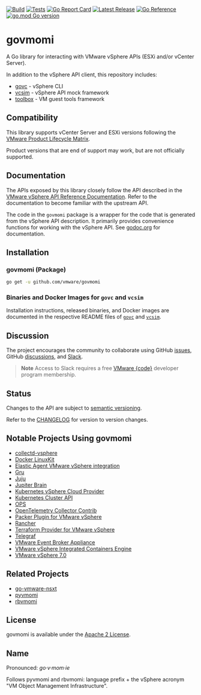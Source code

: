 <!-- markdownlint-disable first-line-h1 no-inline-html -->

[![Build](https://github.com/vmware/govmomi/actions/workflows/govmomi-build.yaml/badge.svg)][ci-build]
[![Tests](https://github.com/vmware/govmomi/actions/workflows/govmomi-go-tests.yaml/badge.svg)][ci-tests]
[![Go Report Card](https://goreportcard.com/badge/github.com/vmware/govmomi)][go-report-card]
[![Latest Release](https://img.shields.io/github/release/vmware/govmomi.svg?logo=github&style=flat-square)][latest-release]
[![Go Reference](https://pkg.go.dev/badge/github.com/vmware/govmomi.svg)][go-reference]
[![go.mod Go version](https://img.shields.io/github/go-mod/go-version/vmware/govmomi)][go-version]

# govmomi

A Go library for interacting with VMware vSphere APIs (ESXi and/or vCenter Server).

In addition to the vSphere API client, this repository includes:

* [govc][govc] - vSphere CLI
* [vcsim][vcsim] - vSphere API mock framework
* [toolbox][toolbox] - VM guest tools framework

## Compatibility

This library supports vCenter Server and ESXi versions following the [VMware Product Lifecycle Matrix][reference-lifecycle].

Product versions that are end of support may work, but are not officially supported.

## Documentation

The APIs exposed by this library closely follow the API described in the [VMware vSphere API Reference Documentation][reference-api]. Refer to the documentation to become familiar with the upstream API.

The code in the `govmomi` package is a wrapper for the code that is generated from the vSphere API description. It primarily provides convenience functions for working with the vSphere API. See [godoc.org][reference-godoc] for documentation.

## Installation

### govmomi (Package)

```bash
go get -u github.com/vmware/govmomi
```

### Binaries and Docker Images for `govc` and `vcsim`

Installation instructions, released binaries, and Docker images are documented in the respective README files of [`govc`][govc] and [`vcsim`][vcsim].

## Discussion

The project encourages the community to collaborate using GitHub [issues][govmomi-github-issues], GitHub [discussions][govmomi-github-discussions], and [Slack][slack-channel].

> **Note**
> Access to Slack requires a free [VMware {code}][slack-join] developer program membership.

## Status

Changes to the API are subject to [semantic versioning][reference-semver].

Refer to the [CHANGELOG][govmomi-changelog] for version to version changes.

## Notable Projects Using govmomi

* [collectd-vsphere][project-travisci-collectd-vsphere]
* [Docker LinuxKit][project-docker-linuxKit]
* [Elastic Agent VMware vSphere integration][project-elastic-agent]
* [Gru][project-gru]
* [Juju][project-juju]
* [Jupiter Brain][project-travisci-jupiter-brain]
* [Kubernetes vSphere Cloud Provider][project-k8s-cloud-provider]
* [Kubernetes Cluster API][project-k8s-cluster-api]
* [OPS][project-nanovms-ops]
* [OpenTelemetry Collector Contrib][opentelemetry-collector-contrib]
* [Packer Plugin for VMware vSphere][project-hashicorp-packer-plugin-vsphere]
* [Rancher][project-rancher]
* [Terraform Provider for VMware vSphere][project-hashicorp-terraform-provider-vsphere]
* [Telegraf][project-influxdata-telegraf]
* [VMware Event Broker Appliance][project-vmware-veba]
* [VMware vSphere Integrated Containers Engine][project-vmware-vic]
* [VMware vSphere 7.0][project-vmware-vsphere]

## Related Projects

* [go-vmware-nsxt][reference-go-vmware-nsxt]
* [pyvmomi][reference-pyvmomi]
* [rbvmomi][reference-rbvmomi]

## License

govmomi is available under the [Apache 2 License][govmomi-license].

## Name

Pronounced: _go·​v·​mom·​ie_

Follows pyvmomi and rbvmomi: language prefix + the vSphere acronym "VM Object Management Infrastructure".

[//]: Links

[ci-build]: https://github.com/vmware/govmomi/actions/workflows/govmomi-build.yaml
[ci-tests]: https://github.com/vmware/govmomi/actions/workflows/govmomi-go-tests.yaml
[latest-release]: https://github.com/vmware/govmomi/releases/latest
[govc]: govc/README.md
[govmomi-github-issues]: https://github.com/vmware/govmomi/issues
[govmomi-github-discussions]: https://github.com/vmware/govmomi/discussions
[govmomi-changelog]: CHANGELOG.md
[govmomi-license]: LICENSE.txt
[go-reference]: https://pkg.go.dev/github.com/vmware/govmomi
[go-report-card]: https://goreportcard.com/report/github.com/vmware/govmomi
[go-version]: https://github.com/vmware/govmomi
[opentelemetry-collector-contrib]: https://github.com/open-telemetry/opentelemetry-collector-contrib
[project-docker-linuxKit]: https://github.com/linuxkit/linuxkit/tree/master/src/cmd/linuxkit
[project-elastic-agent]: https://github.com/elastic/integrations/tree/main/packages/vsphere
[project-gru]: https://github.com/dnaeon/gru
[project-hashicorp-packer-plugin-vsphere]: https://github.com/hashicorp/packer-plugin-vsphere
[project-hashicorp-terraform-provider-vsphere]: https://github.com/hashicorp/terraform-provider-vsphere
[project-influxdata-telegraf]: https://github.com/influxdata/telegraf/tree/master/plugins/inputs/vsphere
[project-juju]: https://github.com/juju/juju
[project-k8s-cloud-provider]: https://github.com/kubernetes/cloud-provider-vsphere
[project-k8s-cluster-api]: https://github.com/kubernetes-sigs/cluster-api-provider-vsphere
[project-nanovms-ops]: https://github.com/nanovms/ops
[project-rancher]: https://github.com/rancher/rancher/blob/master/pkg/api/norman/customization/vsphere/listers.go
[project-travisci-collectd-vsphere]: https://github.com/travis-ci/collectd-vsphere
[project-travisci-jupiter-brain]: https://github.com/travis-ci/jupiter-brain
[project-vmware-veba]: https://github.com/vmware-samples/vcenter-event-broker-appliance/tree/development/vmware-event-router
[project-vmware-vic]: https://github.com/vmware/vic
[project-vmware-vsphere]: https://docs.vmware.com/en/VMware-vSphere/7.0/rn/vsphere-esxi-vcenter-server-7-vsphere-with-kubernetes-release-notes.html
[reference-api]: https://developer.vmware.com/apis/968/vsphere
[reference-godoc]: http://godoc.org/github.com/vmware/govmomi
[reference-go-vmware-nsxt]: https://github.com/vmware/go-vmware-nsxt
[reference-lifecycle]: https://lifecycle.vmware.com
[reference-pyvmomi]: https://github.com/vmware/pyvmomi
[reference-rbvmomi]: https://github.com/vmware/rbvmomi
[reference-semver]: http://semver.org
[slack-join]: https://developer.vmware.com/join/
[slack-channel]: https://vmwarecode.slack.com/messages/govmomi
[toolbox]: toolbox/README.md
[vcsim]: vcsim/README.md
